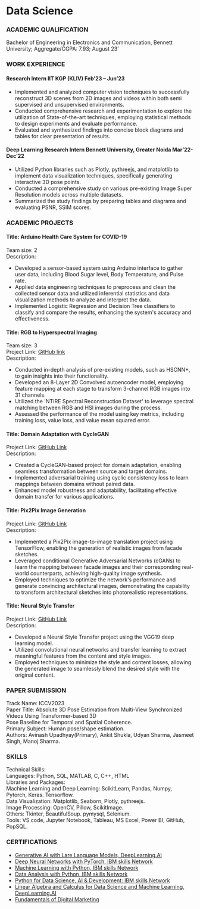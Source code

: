 # Data Science
### ACADEMIC QUALIFICATION 
Bachelor of Engineering in Electronics and Communication, Bennett University; Aggregate/CGPA: 7.93; August 23’ 
 
### WORK EXPERIENCE
#### Research Intern IIT KGP (KLIV) Feb’23 – Jun’23 
 
- Implemented and analyzed computer vision techniques to successfully reconstruct 3D scenes from 2D images 
and videos within both semi supervised and unsupervised environments. 
- Conducted comprehensive research and experimentation to explore the utilization of State-of-the-art 
techniques, employing statistical methods to design experiments and evaluate performance. 
- Evaluated and synthesized findings into concise block diagrams and tables for clear presentation of results. 
 
#### Deep Learning Research Intern Bennett University, Greater Noida Mar’22- Dec’22 
 
- Utilized Python libraries such as Plotly, pythreejs, and matplotlib to implement data visualization techniques, 
specifically generating interactive 3D pose points. 
- Conducted a comprehensive study on various pre-existing Image Super Resolution models across multiple 
datasets. 
- Summarized the study findings by preparing tables and diagrams and evaluating PSNR, SSIM scores.

### ACADEMIC PROJECTS 
#### Title: Arduino Health Care System for COVID-19 
Team size: 2 
<br/>Description:
- Developed a sensor-based system using Arduino interface to gather user data, including Blood Sugar 
level, Body Temperature, and Pulse rate. 
- Applied data engineering techniques to preprocess and clean the collected sensor data and utilized 
inferential statistics and data visualization methods to analyze and interpret the data. 
- Implemented Logistic Regression and Decision Tree classifiers to classify and compare the results, 
enhancing the system's accuracy and effectiveness. 
 
#### Title: RGB to Hyperspectral Imaging 
Team size: 3
<br/>Project Link: [GitHub link](https://github.com/jasmeetsingh-028/RGB2HSI)
<br/>Description: 
- Conducted in-depth analysis of pre-existing models, such as HSCNN+, to gain insights into their 
functionality. 
- Developed an 8-Layer 2D Convolved autoencoder model, employing feature mapping at each stage to 
transform 3-channel RGB images into 31 channels. 
- Utilized the 'NTIRE Spectral Reconstruction Dataset' to leverage spectral matching between RGB and 
HSI images during the process. 
- Assessed the performance of the model using key metrics, including training loss, value loss, and value 
mean squared error. 
 
#### Title: Domain Adaptation with CycleGAN
Project Link: [GitHub Link](https://github.com/jasmeetsingh-028/Domain-Adaptation-using-Cycle-GAN)
<br/>Description:
- Created a CycleGAN-based project for domain adaptation, enabling seamless transformation between 
source and target domains. 
- Implemented adversarial training using cyclic consistency loss to learn mappings between domains 
without paired data. 
- Enhanced model robustness and adaptability, facilitating effective domain transfer for various 
applications.

#### Title: Pix2Pix Image Generation
Project Link: [GitHub Link](https://github.com/jasmeetsingh-028/Pix2Pix-Conditional-GAN)
<br/>Description:
- Implemented a Pix2Pix image-to-image translation project using TensorFlow, enabling the generation of realistic images from facade sketches.
- Leveraged conditional Generative Adversarial Networks (cGANs) to learn the mapping between facade images and their corresponding real-world counterparts, achieving high-quality image synthesis.
- Employed techniques to optimize the network's performance and generate convincing architectural images, demonstrating the capability to transform architectural sketches into photorealistic representations.

#### Title: Neural Style Transfer 
Project Link: [GitHub Link](https://github.com/jasmeetsingh-028/Neural-Style-Transfer-using-VGG19)
<br/>Description: 
- Developed a Neural Style Transfer project using the VGG19 deep learning model. 
- Utilized convolutional neural networks and transfer learning to extract meaningful features from the 
content and style images. 
- Employed techniques to minimize the style and content losses, allowing the generated image to 
seamlessly blend the desired style with the original content. 
 
### PAPER SUBMISSION 
Track Name: ICCV2023 
<br/>Paper Title: Absolute 3D Pose Estimation from Multi-View Synchronized Videos Using Transformer-based 3D 
<br/>Pose Baseline for Temporal and Spatial Coherence. 
<br/>Primary Subject: Human pose/shape estimation.
<br/>Authors: Avinash Upadhyay(Primary), Ankit Shukla, Udyan Sharma, Jasmeet Singh, Manoj Sharma. 
 
### SKILLS 
Technical Skills:
<br/>Languages: Python, SQL, MATLAB, C, C++, HTML 
<br/>Libraries and Packages: 
<br/>Machine Learning and Deep Learning: ScikitLearn, Pandas, Numpy, Pytorch, Keras. Tensorflow. 
<br/>Data Visualization: Matplotlib, Seaborn, Plotly, pythreejs. 
<br/>Image Processing: OpenCV, Pillow, ScikitImage. 
<br/>Others: Tkinter, BeautifulSoup. pymysql, Selenium. 
<br/>Tools: VS code, Jupyter Notebook, Tableau, MS Excel, Power BI, GitHub, PopSQL.
 
### CERTIFICATIONS 
- [Generative AI with Lare Language Models, DeepLearning.AI](https://www.coursera.org/account/accomplishments/certificate/88MEFQ899ULZ)
- [Deep Neural Networks with PyTorch, IBM skills Network](https://www.coursera.org/account/accomplishments/certificate/CB989Z4XBX89)
- [Machine Learning with Python, IBM skills Network](https://www.coursera.org/account/accomplishments/certificate/Z739WSH27AJZ)
- [Data Analysis with Python, IBM skills Network](https://www.coursera.org/account/accomplishments/certificate/EMQ7PMJH9BDT)
- [Python for Data Science, AI & Development: IBM skills Network](https://www.coursera.org/account/accomplishments/certificate/ZYKWA5GHHX84)
- [Linear Algebra and Calculus for Data Science and Machine Learning, DeepLearning.AI](https://www.coursera.org/account/accomplishments/certificate/42ATLQANHFK3)
- [Fundamentals of Digital Marketing](https://www.coursera.org/account/accomplishments/certificate/95WAVFKAGDQZ)
